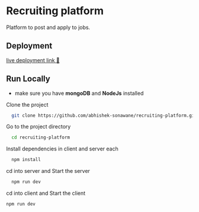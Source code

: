 
# Recruiting platform 

Platform to post and apply to jobs.



## Deployment

[live deployment link 🚀](https://recruiting-platform.vercel.app/) 


## Run Locally
* make sure you have **mongoDB** and **NodeJs** installed

Clone the project

```bash
  git clone https://github.com/abhishek-sonawane/recruiting-platform.git
```

Go to the project directory

```bash
  cd recruiting-platform
```

Install dependencies in client and server each

```bash
  npm install
```

cd into server and Start the server

```bash
  npm run dev
```

cd into client and Start the client 
```bash
npm run dev
```

